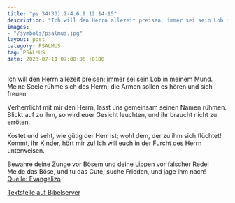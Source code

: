 ```yaml
---
title: "ps 34(33),2-4.6.9.12.14-15"
description: "Ich will den Herrn allezeit preisen; immer sei sein Lob in meinem Mund. Meine Seele rühme sich des Herrn; die Armen sollen es hören und sich freuen.  Verherrlicht mit mir den Herrn, lasst uns gemeinsam seinen Namen rühmen. Blickt auf zu ihm, so wird euer Gesicht leuchten, und...."
images:
- "/symbols/psalmus.jpg"
layout: post
category: PSALMUS
tag: PSALMUS
date: 2023-07-11 07:00:06 +0100
---
```

Ich will den Herrn allezeit preisen;
immer sei sein Lob in meinem Mund.
Meine Seele rühme sich des Herrn;
die Armen sollen es hören und sich freuen.

Verherrlicht mit mir den Herrn,
lasst uns gemeinsam seinen Namen rühmen.
Blickt auf zu ihm, so wird euer Gesicht leuchten,
und ihr braucht nicht zu erröten.<!--more-->

Kostet und seht, wie gütig der Herr ist;
wohl dem, der zu ihm sich flüchtet!
Kommt, ihr Kinder, hört mir zu!
Ich will euch in der Furcht des Herrn unterweisen.

Bewahre deine Zunge vor Bösem
und deine Lippen vor falscher Rede!
Meide das Böse, und tu das Gute;
suche Frieden, und jage ihm nach!<br>
[Quelle: Evangelizo](https://evangeliumtagfuertag.org/DE/gospel)

[Textstelle auf Bibelserver](https://www.bibleserver.com/EU/ps34(33),2-4.6.9.12.14-15)
